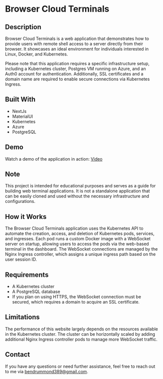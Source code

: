 # Browser Cloud Terminals
## Description
Browser Cloud Terminals is a web application that demonstrates how to provide users with remote shell access to a server directly from their browser. It showcases an ideal environment for individuals interested in Linux, Docker, and Kubernetes.

Please note that this application requires a specific infrastructure setup, including a Kubernetes cluster, Postgres VM running on Azure, and an Auth0 account for authentication. Additionally, SSL certificates and a domain name are required to enable secure connections via Kubernetes Ingress.

## Built With
- NextJs
- MaterialUI
- Kubernetes
- Azure
- PostgreSQL

## Demo
Watch a demo of the application in action: [Video](https://youtu.be/DIr_peoYBLA)

## Note
This project is intended for educational purposes and serves as a guide for building web terminal applications. It is not a standalone application that can be easily cloned and used without the necessary infrastructure and configurations.

## How it Works
The Browser Cloud Terminals application uses the Kubernetes API to automate the creation, access, and deletion of Kubernetes pods, services, and ingresses. Each pod runs a custom Docker image with a WebSocket server on startup, allowing users to access the pods via the web-based terminal in the dashboard. The WebSocket connections are managed by the Nginx Ingress controller, which assigns a unique ingress path based on the user session ID.

## Requirements
- A Kubernetes cluster
- A PostgreSQL database
- If you plan on using HTTPS, the WebSocket connection must be secured, which requires a domain to acquire an SSL certificate.

## Limitations
The performance of this website largely depends on the resources available in the Kubernetes cluster. The cluster can be horizontally scaled by adding additional Nginx Ingress controller pods to manage more WebSocket traffic.

## Contact
If you have any questions or need further assistance, feel free to reach out to me via [bendrummond389@gmail.com](mailto:bendrummond389@gmail.com).
